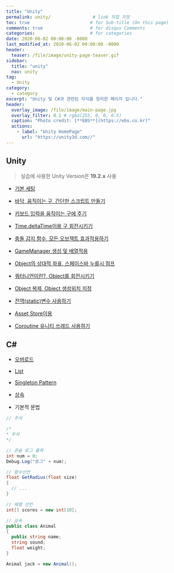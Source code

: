```yaml
---
title: "Unity"
permalink: unity/                # link 직접 지정
toc: true                       # for Sub-title (On this page)
comments: true                  # for disqus Comments
categories:                     # for categories
date: 2020-06-02 00:00:00 -0000
last_modified_at: 2020-06-02 00:00:00 -0000
header:
  teaser: /file/image/unity-page-teaser.gif
sidebar:
  title: "unity" 
  nav: unity
tag:
  - Unity
category:
  - category
excerpt: "Unity 및 C#과 관련된 지식을 정리한 페이지 입니다."
header:
  overlay_image: /file/image/main-page.jpg
  overlay_filter: 0.1 # rgba(255, 0, 0, 0.5)
  caption: "Photo credit: [**EBS**](https://ebs.co.kr)"
  actions:
    - label: "Unity HomePage"
      url: "https://unity3d.com//"
---
```


## Unity

> 실습에 사용한 Unity Version은 **19.2.x** 사용

* [기본 세팅](/unity/00/)

* [바닥, 움직이는 구, 간단한 스크립트 만들기](/unity/01/)
* [키보드 입력을 움직이는 구에 주기](/unity/02/)
* [Time.deltaTime이용 구 회전시키기](/unity/03/)
* [충돌 감지 함수, 모든 오브젝트 효과적용하기](/unity/04/)
* [GameManager 생성 및 배열적용](/unity/05/)

* [Object의 상대적 좌표, 스페이스바 누를시 점프](/unity/06/)
* [쿼터니언이란?, Object를 회전시키기](/unity/07/)
* [Object 복제, Object 생성위치 지정](/unity/08/)
* [전역(static)변수 사용하기](/unity/09/)
* [Asset Store이용](/unity/10/)

* [Coroutine 유니티 쓰레드 사용하기](/unity/11/)

## C#

* [오버로드](/unity/csharp/overload/)
* [List](/unity/csharp/list/)
* [Singleton Pattern](/unity/csharp/singleton/)
* [상속](/unity/csharp/inheritance/)

* 기본적 문법

```csharp
// 주석

/* 
* 주석
*/

// 콘솔 로그 출력
int num = 0;
Debug.Log("로그" + num);

// 함수선언
float GetRadius(float size)
{
  // ...
}

// 배열 선언
int[] scores = new int[10];

// 상속
public class Animal
{
  public string name;
  string sound;
  float weight;
}

Animal jack = new Animal();
```